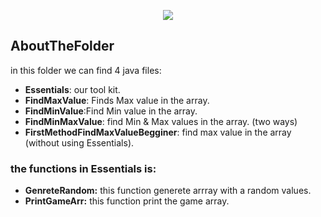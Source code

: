 <p align="center">
  <img src="https://user-images.githubusercontent.com/50797734/70165785-29e16c00-16cc-11ea-9875-226536ef63c1.png">
</p>

## AboutTheFolder
in this folder we can find 4 java files:
- **Essentials**: our tool kit.
- **FindMaxValue**: Finds Max value in the array.
- **FindMinValue**:Find Min value in the array.
- **FindMinMaxValue**: find Min & Max values in the array. (two ways)
- **FirstMethodFindMaxValueBegginer**: find max value in the array (without using Essentials). 

### the functions in Essentials is:
- **GenreteRandom:**  this function generete arrray with a random values.
- **PrintGameArr:**  this function print the game array.


